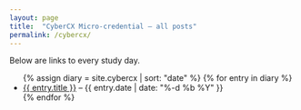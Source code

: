 ```yaml
---
layout: page
title:  "CyberCX Micro-credential – all posts"
permalink: /cybercx/
---
```


Below are links to every study day.

<ul>
{% assign diary = site.cybercx | sort: "date" %}
{% for entry in diary %}
  <li>
    <a href="{{ entry.url }}">{{ entry.title }}</a> –
    {{ entry.date | date: "%-d %b %Y" }}
  </li>
{% endfor %}
</ul>